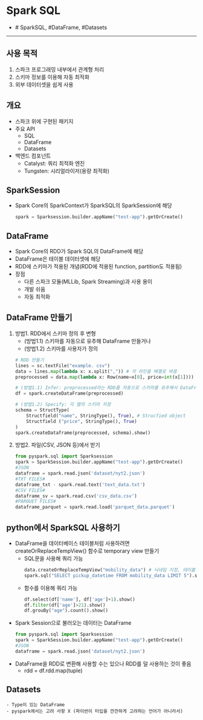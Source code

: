 # Spark SQL

- \# SparkSQL, #DataFrame, #Datasets
---

## 사용 목적
1. 스파크 프로그래밍 내부에서 관계형 처리
2. 스키마 정보를 이용해 자동 최적화
3. 외부 데이터셋을 쉽게 사용

## 개요
- 스파크 위에 구현된 패키지
- 주요 API
    - SQL
    - DataFrame
    - Datasets
- 백엔드 컴포넌트
    - Catalyst: 쿼리 최적화 엔진
    - Tungsten: 시리얼라이저(용량 최적화)

## SparkSession
-  Spark Core의 SparkContext가 SparkSQL의 SparkSession에 해당
    ```python
    spark = Sparksession.builder.appName("test-app").getOrCreate()
    ```
## DataFrame
- Spark Core의 RDD가 Spark SQL의 DataFrame에 해당
- DataFrame은 테이블 데이터셋에 해당
- RDD에 스키마가 적용된 개념(RDD에 적용된 function, partition도 적용됨)
- 장점
    - 다른 스파크 모듈(MLLib, Spark Streaming)과 사용 용이
    - 개발 쉬움
    - 자동 최적화
## DataFrame 만들기
1. 방법1. RDD에서 스키마 정의 후 변형
    - (방법1.1) 스키마를 자동으로 유추해 DataFrame 만들거나
    - (방법1.2) 스키마를 사용자가 정의
    ```python
    # RDD 만들기
    lines = sc.textFile("example. csv")
    data = lines.map(lambda x: x.split(",")) # 각 라인을 배열로 바꿈
    preprocessed = data.map(lambda x: Row(name=x[0], price=int(x[1]))) # 각 열을 입력값으로 받아 Row object 만듦

    # (방법1.1) Infer: preprocessed라는 RDD를 자동으로 스키마를 유추해서 DataFrame 만들기
    df = spark.createDataFrame(preprocessed) 

    # (방법1.2) Specify: 각 열의 스키마 지정
    schema = StructType(
        Structfield("name", StringType(), True), # Strucfied object
        Structfield ("price", StringType(), True)
    )
    spark.createDataframe(preprocessed, schema).show()
    ```
2. 방법2. 파일(CSV, JSON 등)에서 받기
    ```python
    from pyspark.sql import Sparksession
    spark = SparkSession.builder.appName("test-app").getOrCreate()
    #JSON
    dataframe = spark.read.json('dataset/nyt2.json')
    #TXT FILES#
    dataframe_txt - spark.read.text('text_data.txt')
    #CSV FILES#
    dataframe_sv = spark.read.csv('csv_data.csv')
    #PAROUET FILES#
    dataframe_parquet = spark.read.load('parquet_data.parquet')
    ```
## python에서 SparkSQL 사용하기
- DataFrame을 데이터베이스 테이블처럼 사용하려면 createOrReplaceTempView() 함수로 temporary view 만들기
    - SQL문을 사용해 쿼리 가능
        ```python
        data.createOrReplaceTempView("mobility_data") # 닉네임 지정, 테이블 명에 해당
        spark.sql("SELECT pickup_datetime FROM mobility_data LIMIT 5").show()
        ```
    - 함수를 이용해 쿼리 가능
        ```python
        df.select(df['name'], df['age']+1).show()
        df.filter(df['age']>21).show()
        df.grouBy("age").count().show()
        ```
- Spark Session으로 불러오는 데이터는 DataFrame
    ```python
    from pyspark.sql import Sparksession
    spark = SparkSession.builder.appName("test-app").getOrCreate()
    #JSON
    dataframe = spark.read.json('dataset/nyt2.json')
    ```
- DataFrame을 RDD로 변환해 사용할 수는 있으나 RDD를 덜 사용하는 것이 좋음
    - rdd = df.rdd.map(tuple)

## Datasets
    - Type이 있는 DataFrame
    - pyspark에서는 고려 사항 X (파이썬이 타입을 깐깐하게 고려하는 언어가 아니라서)